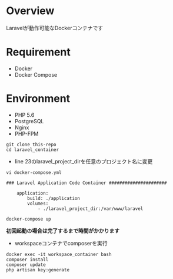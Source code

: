 # Overview
Laravelが動作可能なDockerコンテナです

# Requirement
* Docker
* Docker Compose

# Environment
* PHP 5.6
* PostgreSQL
* Nginx
* PHP-FPM

```
git clone this-repo
cd laravel_container
```

* line 23のlaravel_project_dirを任意のプロジェクト名に変更
```
vi docker-compose.yml
```
```
### Laravel Application Code Container ######################

    application:
        build: ./application
        volumes:
            - ./laravel_project_dir:/var/www/laravel
```

```
docker-compose up
```
__初回起動の場合は完了するまで時間がかかります__

* workspaceコンテナでcomposerを実行
```
docker exec -it workspace_container bash
composer install
composer update
php artisan key:generate
```

